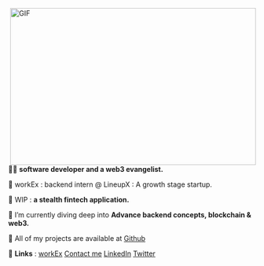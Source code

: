 
  <img align="right" alt="GIF" src="https://github.com/Arbazkhan4712/Arbazkhan4712/blob/main/bayc.gif?raw=true" width="500" height="320" />


🥷🏻 <b>software developer and a web3 evangelist.</b>


🚀 workEx : backend intern @ LineupX : A growth stage startup.

🚀 WIP : **a stealth fintech application.**

🚀 I’m currently diving deep into **Advance backend concepts, blockchain & web3.**

🚀 All of my projects are available at <a href="https://www.github.com/nielchaudhary" target="_blank">Github</a>

🚀 **Links** : <a href="https://drive.google.com/file/d/1g7k8vIdPfwHoU7xRnQnhHRJhb-MDnds3/view" target="_blank">workEx</a> <a href="mailto:neilchaudhary12@gmail.com">Contact me</a> <a href="https://www.linkedin.com/in/neel-chaudhary-b047ab196/" target="_blank">LinkedIn</a> 
<a href="https://twitter.com/nielchaudhary09" target="_blank">Twitter</a>



